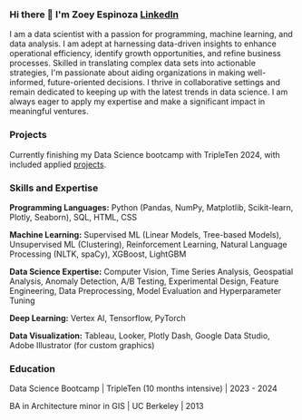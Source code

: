 ### Hi there 👋  I'm Zoey Espinoza <a href="https://www.linkedin.com/in/zoeyespinoza/"> LinkedIn</a>
I am a data scientist with a passion for programming, machine learning, and data analysis. I am adept at harnessing data-driven insights to enhance operational efficiency, identify growth opportunities, and refine business processes. Skilled in translating complex data sets into actionable strategies, I'm passionate about aiding organizations in making well-informed, future-oriented decisions. I thrive in collaborative settings and remain dedicated to keeping up with the latest trends in data science. I am always eager to apply my expertise and make a significant impact in meaningful ventures.

### Projects 
Currently finishing my Data Science bootcamp with TripleTen 2024, with included applied <a href="https://github.com/zoeyespinoza/Data_projects_TripleTen"> projects</a>.
### Skills and Expertise 
**Programming Languages:** Python (Pandas, NumPy, Matplotlib, Scikit-learn, Plotly, Seaborn), SQL, HTML, CSS

**Machine Learning:** Supervised ML (Linear Models, Tree-based Models), Unsupervised ML (Clustering), Reinforcement Learning, Natural Language Processing (NLTK, spaCy), XGBoost, LightGBM

**Data Science Expertise:** Computer Vision, Time Series Analysis, Geospatial Analysis, Anomaly Detection, A/B Testing, Experimental Design, Feature Engineering, Data Preprocessing, Model Evaluation and Hyperparameter Tuning

**Deep Learning:** Vertex AI, Tensorflow, PyTorch 

**Data Visualization:** Tableau, Looker, Plotly Dash, Google Data Studio, Adobe Illustrator (for custom graphics)

### Education
Data Science Bootcamp	| TripleTen (10 months intensive) | 2023 - 2024


BA in Architecture minor in GIS |	UC Berkeley | 2013



<!--
**zoeyvero/zoeyvero** is a ✨ _special_ ✨ repository because its `README.md` (this file) appears on your GitHub profile.

Here are some ideas to get you started:

- 🔭 I’m currently working on ...
- 🌱 I’m currently learning ...
- 👯 I’m looking to collaborate on ...
- 🤔 I’m looking for help with ...
- 💬 Ask me about ...
- 📫 How to reach me: ...
- 😄 Pronouns: they/them/she
- ⚡ Fun fact: ...
-->
